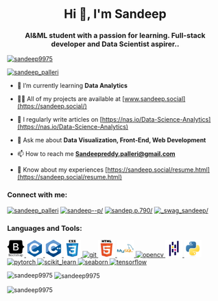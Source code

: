 <h1 align="center">Hi 👋, I'm Sandeep</h1>
<h3 align="center">AI&ML student with a passion for learning. Full-stack developer and Data Scientist aspirer..</h3>

<p align="left"> <a href="https://github.com/ryo-ma/github-profile-trophy"><img src="https://github-profile-trophy.vercel.app/?username=sandeep9975" alt="sandeep9975" /></a> </p>

<p align="left"> <a href="https://twitter.com/sandeep_palleri" target="blank"><img src="https://img.shields.io/twitter/follow/sandeep_palleri?logo=twitter&style=for-the-badge" alt="sandeep_palleri" /></a> </p>

- 🌱 I’m currently learning **Data Analytics**

- 👨‍💻 All of my projects are available at [www.sandeep.social](https://sandeep.social/)

- 📝 I regularly write articles on [https://nas.io/Data-Science-Analytics](https://nas.io/Data-Science-Analytics)

- 💬 Ask me about **Data Visualization, Front-End, Web Development**

- 📫 How to reach me **Sandeepreddy.palleri@gmail.com**

- 📄 Know about my experiences [https://sandeep.social/resume.html](https://sandeep.social/resume.html)

<h3 align="left">Connect with me:</h3>
<p align="left">
<a href="https://twitter.com/sandeep_palleri" target="blank"><img align="center" src="https://raw.githubusercontent.com/rahuldkjain/github-profile-readme-generator/master/src/images/icons/Social/twitter.svg" alt="sandeep_palleri" height="30" width="40" /></a>
<a href="https://linkedin.com/in/sandeep--p/" target="blank"><img align="center" src="https://raw.githubusercontent.com/rahuldkjain/github-profile-readme-generator/master/src/images/icons/Social/linked-in-alt.svg" alt="sandeep--p/" height="30" width="40" /></a>
<a href="https://fb.com/sandep.p.790/" target="blank"><img align="center" src="https://raw.githubusercontent.com/rahuldkjain/github-profile-readme-generator/master/src/images/icons/Social/facebook.svg" alt="sandep.p.790/" height="30" width="40" /></a>
<a href="https://instagram.com/_swag_sandeep/" target="blank"><img align="center" src="https://raw.githubusercontent.com/rahuldkjain/github-profile-readme-generator/master/src/images/icons/Social/instagram.svg" alt="_swag_sandeep/" height="30" width="40" /></a>
</p>

<h3 align="left">Languages and Tools:</h3>
<p align="left"> <a href="https://getbootstrap.com" target="_blank" rel="noreferrer"> <img src="https://raw.githubusercontent.com/devicons/devicon/master/icons/bootstrap/bootstrap-plain-wordmark.svg" alt="bootstrap" width="40" height="40"/> </a> <a href="https://www.cprogramming.com/" target="_blank" rel="noreferrer"> <img src="https://raw.githubusercontent.com/devicons/devicon/master/icons/c/c-original.svg" alt="c" width="40" height="40"/> </a> <a href="https://www.w3schools.com/cpp/" target="_blank" rel="noreferrer"> <img src="https://raw.githubusercontent.com/devicons/devicon/master/icons/cplusplus/cplusplus-original.svg" alt="cplusplus" width="40" height="40"/> </a> <a href="https://www.w3schools.com/css/" target="_blank" rel="noreferrer"> <img src="https://raw.githubusercontent.com/devicons/devicon/master/icons/css3/css3-original-wordmark.svg" alt="css3" width="40" height="40"/> </a> <a href="https://git-scm.com/" target="_blank" rel="noreferrer"> <img src="https://www.vectorlogo.zone/logos/git-scm/git-scm-icon.svg" alt="git" width="40" height="40"/> </a> <a href="https://www.w3.org/html/" target="_blank" rel="noreferrer"> <img src="https://raw.githubusercontent.com/devicons/devicon/master/icons/html5/html5-original-wordmark.svg" alt="html5" width="40" height="40"/> </a> <a href="https://www.mysql.com/" target="_blank" rel="noreferrer"> <img src="https://raw.githubusercontent.com/devicons/devicon/master/icons/mysql/mysql-original-wordmark.svg" alt="mysql" width="40" height="40"/> </a> <a href="https://opencv.org/" target="_blank" rel="noreferrer"> <img src="https://www.vectorlogo.zone/logos/opencv/opencv-icon.svg" alt="opencv" width="40" height="40"/> </a> <a href="https://pandas.pydata.org/" target="_blank" rel="noreferrer"> <img src="https://raw.githubusercontent.com/devicons/devicon/2ae2a900d2f041da66e950e4d48052658d850630/icons/pandas/pandas-original.svg" alt="pandas" width="40" height="40"/> </a> <a href="https://www.python.org" target="_blank" rel="noreferrer"> <img src="https://raw.githubusercontent.com/devicons/devicon/master/icons/python/python-original.svg" alt="python" width="40" height="40"/> </a> <a href="https://pytorch.org/" target="_blank" rel="noreferrer"> <img src="https://www.vectorlogo.zone/logos/pytorch/pytorch-icon.svg" alt="pytorch" width="40" height="40"/> </a> <a href="https://scikit-learn.org/" target="_blank" rel="noreferrer"> <img src="https://upload.wikimedia.org/wikipedia/commons/0/05/Scikit_learn_logo_small.svg" alt="scikit_learn" width="40" height="40"/> </a> <a href="https://seaborn.pydata.org/" target="_blank" rel="noreferrer"> <img src="https://seaborn.pydata.org/_images/logo-mark-lightbg.svg" alt="seaborn" width="40" height="40"/> </a> <a href="https://www.tensorflow.org" target="_blank" rel="noreferrer"> <img src="https://www.vectorlogo.zone/logos/tensorflow/tensorflow-icon.svg" alt="tensorflow" width="40" height="40"/> </a> </p>

<p><img align="left" src="https://github-readme-stats.vercel.app/api/top-langs?username=sandeep9975&show_icons=true&locale=en&layout=compact" alt="sandeep9975" /></p>

<p>&nbsp;<img align="center" src="https://github-readme-stats.vercel.app/api?username=sandeep9975&show_icons=true&locale=en" alt="sandeep9975" /></p>

<p><img align="center" src="https://github-readme-streak-stats.herokuapp.com/?user=sandeep9975&" alt="sandeep9975" /></p>
